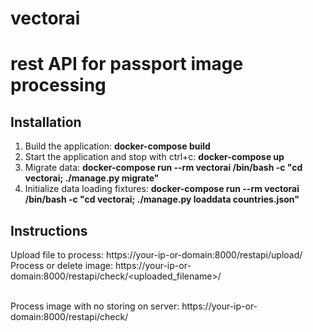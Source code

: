 # vectorai
<h1>rest API for passport image processing</h1>

<h2>Installation</h2>

1) Build the application:  <strong>docker-compose build</strong><br>
2) Start the application and stop with ctrl+c: <strong>docker-compose up</strong><br>
3) Migrate data: <strong>docker-compose run --rm vectorai /bin/bash -c "cd vectorai; ./manage.py migrate"</strong><br>
4) Initialize data loading fixtures: <strong>docker-compose run --rm vectorai /bin/bash -c "cd vectorai; ./manage.py loaddata countries.json"</strong><br>

<h2>Instructions</h2>

Upload file to process: https://your-ip-or-domain:8000/restapi/upload/<br>
Process or delete image: https://your-ip-or-domain:8000/restapi/check/<uploaded_filename\>/<br><br>

Process image with no storing on server:  https://your-ip-or-domain:8000/restapi/check/
